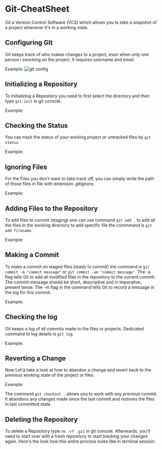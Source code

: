 
# Git-CheatSheet

Git a Version Control Software (VCS) which allows you to take a snapshot of a project whenever it's in a working state.


## Configuring GIt
Git keeps track of who makes changes to a project, even when only one person i sworking on the project. It requires username and email.

Example:
![git config](../assets/Screenshots/ss1png)

## Initializing a Repository
To Initializing a Repository you need to first select the directory and then type `git init` in git console.

Example:
## Checking the Status
You can track the status of your working project or untracked files by `git status`.

Example:
## Ignoring Files
For the Files you don't want to take track off, you can simply write the path of those files in file with extension .gitignore.

Example:

## Adding Files to the Repository
To add files to commit (staging) one can use command `git add .` to add all the files in the working directory
to add specific file the commmand is `git add filename`.

Example:
## Making a Commit
To make a commit on staged files (ready to commit) the command is `git commit -m "commit message"` or `git commit -am "commit message"`.
The -a flag tells Git to add all modified files in the repository to the current commit.
The commit message should be short, descriptive and in imperative, present tense.
The -m flag in the command tells Git to record a message in the log for this commit.

Example:

## Checking the log
Git keeps a log of all commits made to the files or projects. Dedicated command to log details is `git log`.

Example:
## Reverting a Change
Now Let'a take a look at how to abandon a change and revert back to the previous working state of the project or files.

Example:

The command `git checkout .` allows you to work with any previous commit. It abandons any changes made since the last commit and restores the files in last committed state.
## Deleting the Repository
To delete a Repository type `rm -rf .git` in git console. Afterwards, you'll need to start over with a fresh repository to start tracking your changes again. Here's the look how this entire process looks like in terminal session.



